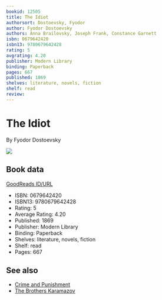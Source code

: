 ```yaml
---
bookid: 12505
title: The Idiot
authorsort: Dostoevsky, Fyodor
author: Fyodor Dostoevsky
authors: Anna Brailovsky, Joseph Frank, Constance Garnett
isbn: 0679642420
isbn13: 9780679642428
rating: 5
avgrating: 4.20
publisher: Modern Library
binding: Paperback
pages: 667
published: 1869
shelves: literature, novels, fiction
shelf: read
review: 
---
```


# The Idiot

By Fyodor Dostoevsky

![](../../1657539107l/12505._SY475_.jpg)

## Book data

[GoodReads ID/URL](https://www.goodreads.com/book/show/12505)

- ISBN: 0679642420
- ISBN13: 9780679642428
- Rating: 5
- Average Rating: 4.20
- Published: 1869
- Publisher: Modern Library
- Binding: Paperback
- Shelves: literature, novels, fiction
- Shelf: read
- Pages: 667


## See also

- [Crime and Punishment](Crime_and_Punishment.md)
- [The Brothers Karamazov](The_Brothers_Karamazov.md)
